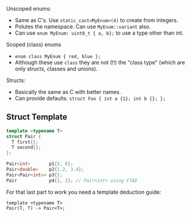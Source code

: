 Unscoped enums:
- Same as C's. Use `static_cast<MyEnum>(4)` to create from integers.
- Polutes the namespace. Can use `MyEnum::variant` also.
- Can use `enum MyEnum: uint8_t { a, b};` to use a type other than int.

Scoped (class) enums
- `enum class MyEnum { red, blue };`
- Although these use `class` they are not (!!) the "class type" (which are only
  structs, classes and unions).

Structs:
- Basically the same as C with better names.
- Can provide defaults. `struct Foo { int a {1}; int b {}; };`

## Struct Template

```C++
template <typename T>
struct Pair {
  T first{};
  T second{};
};

Pair<int>       p1{5, 6};
Pair<double>    p2{1.2, 3.4};
Pair<Pair<int>> p3{};
Pair            p4{1, 2}; // Pair<int> using CTAD
```

For that last part to work you need a template deduction guide:
```
template <typename T>
Pair(T, T) -> Pair<T>;
```
